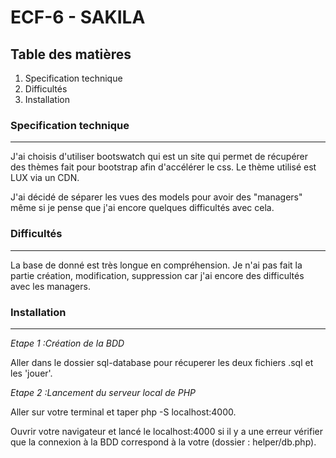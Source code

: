 # ECF-6 - SAKILA

## Table des matières
1. Specification technique
2. Difficultés
3. Installation


### Specification technique
***
J'ai choisis d'utiliser bootswatch qui est un site qui permet de récupérer des thèmes fait pour bootstrap afin d'accélérer le css.
Le thème utilisé est LUX via un CDN.

J'ai décidé de séparer les vues des models pour avoir des "managers" même si je pense que j'ai encore quelques difficultés avec cela.


### Difficultés
***
La base de donné est très longue en compréhension.
Je n'ai pas fait la partie création, modification, suppression car j'ai encore des difficultés avec les managers.


### Installation
***

*Etape 1 :Création de la BDD*

Aller dans le dossier sql-database pour récuperer les deux fichiers .sql et les 'jouer'.


*Etape 2 :Lancement du serveur local de PHP*

Aller sur votre terminal et taper php -S localhost:4000. 

Ouvrir votre navigateur et lancé le localhost:4000 si il y a une erreur vérifier que la connexion à la BDD correspond à la votre (dossier : helper/db.php).


